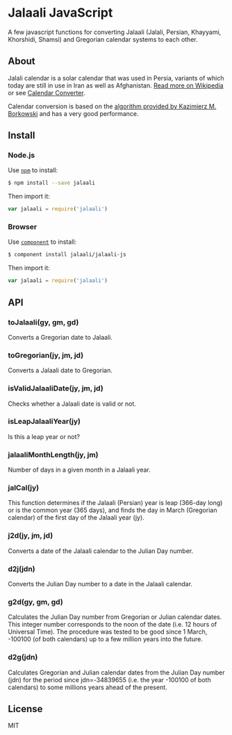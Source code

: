 # Jalaali JavaScript

A few javascript functions for converting Jalaali (Jalali, Persian, Khayyami, Khorshidi, Shamsi) and Gregorian calendar systems to each other.

## About

Jalali calendar is a solar calendar that was used in Persia, variants of which today are still in use in Iran as well as Afghanistan. [Read more on Wikipedia](http://en.wikipedia.org/wiki/Jalali_calendar) or see [Calendar Converter](http://www.fourmilab.ch/documents/calendar/).

Calendar conversion is based on the [algorithm provided by Kazimierz M. Borkowski](http://www.astro.uni.torun.pl/~kb/Papers/EMP/PersianC-EMP.htm) and has a very good performance.

## Install

### Node.js

Use [`npm`](https://npmjs.org) to install:

```sh
$ npm install --save jalaali
```

Then import it:

```js
var jalaali = require('jalaali')
```


### Browser

Use [`component`](https://github.com/component/component) to install:

```sh
$ component install jalaali/jalaali-js
```

Then import it:

```js
var jalaali = require('jalaali')
```

## API

### toJalaali(gy, gm, gd)

Converts a Gregorian date to Jalaali.

### toGregorian(jy, jm, jd)

Converts a Jalaali date to Gregorian.

### isValidJalaaliDate(jy, jm, jd)

Checks whether a Jalaali date is valid or not.

### isLeapJalaaliYear(jy)

Is this a leap year or not?

### jalaaliMonthLength(jy, jm)

Number of days in a given month in a Jalaali year.

### jalCal(jy)

This function determines if the Jalaali (Persian) year is leap (366-day long) or is the common year (365 days), and finds the day in March (Gregorian calendar) of the first day of the Jalaali year (jy).

### j2d(jy, jm, jd)

Converts a date of the Jalaali calendar to the Julian Day number.

### d2j(jdn)

Converts the Julian Day number to a date in the Jalaali calendar.

### g2d(gy, gm, gd)

Calculates the Julian Day number from Gregorian or Julian calendar dates. This integer number corresponds to the noon of the date (i.e. 12 hours of Universal Time). The procedure was tested to be good since 1 March, -100100 (of both calendars) up to a few million years into the future.

### d2g(jdn)

Calculates Gregorian and Julian calendar dates from the Julian Day number (jdn) for the period since jdn=-34839655 (i.e. the year -100100 of both calendars) to some millions years ahead of the present.

## License

MIT
